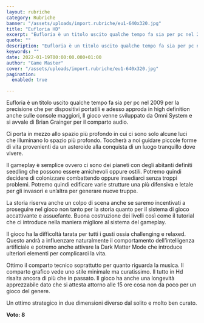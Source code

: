 ```yaml
---
layout: rubriche
category: Rubriche
banner: "/assets/uploads/import.rubriche/eu1-640x320.jpg"
title: "Eufloria HD"
excerpt: "Eufloria è un titolo uscito qualche tempo fa sia per pc nel 2009 per la precisione che per dispositivi portatili e adesso approda in high definition anche sulle console maggiori, Il gioco venne sviluppato da Omni System e si avvale di Brian Grainger per il comparto audio. Ci porta in mezzo allo spazio più profondo [&hellip"
quote: ""
description: "Eufloria è un titolo uscito qualche tempo fa sia per pc nel 2009 per la precisione che per dispositivi portatili e adesso approda in high definition anche sulle console maggiori, Il gioco venne sviluppato da Omni System e si avvale di Brian Grainger per il comparto audio. Ci porta in mezzo allo spazio più profondo [&hellip"
keywords: ""
date: 2022-01-19T00:00:00.000+01:00
author: "Game Master"
cover: "/assets/uploads/import.rubriche/eu1-640x320.jpg"
pagination:
  enabled: true

---
```


Eufloria è un titolo uscito qualche tempo fa sia per pc nel 2009 per la precisione che per dispositivi portatili e adesso approda in high definition anche sulle console maggiori, Il gioco venne sviluppato da Omni System e si avvale di Brian Grainger per il comparto audio.

Ci porta in mezzo allo spazio più profondo in cui ci sono solo alcune luci che illuminano lo spazio più profondo. Toccherà a noi guidare piccole forme di vita provenienti da un asteroide alla conquista di un luogo tranquillo dove vivere.

Il gameplay è semplice ovvero ci sono dei pianeti con degli abitanti definiti seedling che possono essere amichevoli oppure ostili. Potremo quindi decidere di colonizzare combattendo oppure insediarci senza troppi problemi. Potremo quindi edificare varie strutture una più difensiva e letale per gli invasori e un’altra per generare nuove truppe.

La storia riserva anche un colpo di scena anche se saremo incentivati a proseguire nel gioco non tanto per la storia quanto per il sistema di gioco accattivante e assuefante. Buona costruzione dei livelli così come il tutorial che ci introduce nella maniera migliore al sistema del gameplay.

Il gioco ha la difficoltà tarata per tutti i gusti ossia challenging e relaxed. Questo andrà a influenzare naturalmente il comportamento dell’intelligenza artificiale e potremo anche attivare la Dark Matter Mode che introduce ulteriori elementi per complicarci la vita.

Ottimo il comparto tecnico soprattutto per quanto riguarda la musica. Il comparto grafico vede uno stile minimale ma curatissimo. Il tutto in Hd risalta ancora di più che in passato. Il gioco ha anche una longevità apprezzabile dato che si attesta attorno alle 15 ore cosa non da poco per un gioco del genere.

Un ottimo strategico in due dimensioni diverso dal solito e molto ben curato.

**Voto: 8**